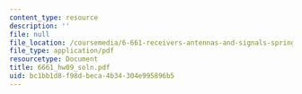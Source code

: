 ```yaml
---
content_type: resource
description: ''
file: null
file_location: /coursemedia/6-661-receivers-antennas-and-signals-spring-2003/bc1bb1d8f98dbeca4b34304e995896b5_6661_hw09_soln.pdf
file_type: application/pdf
resourcetype: Document
title: 6661_hw09_soln.pdf
uid: bc1bb1d8-f98d-beca-4b34-304e995896b5
---
```

